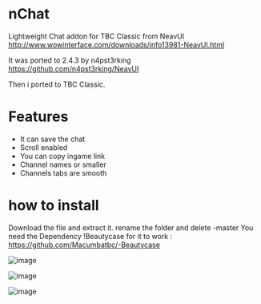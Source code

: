 # nChat
Lightweight Chat addon for TBC Classic from NeavUI
http://www.wowinterface.com/downloads/info13981-NeavUI.html

It was ported to 2.4.3 by n4pst3rking
https://github.com/n4pst3rking/NeavUI

Then i ported to TBC Classic.

# Features
- It can save the chat
- Scroll enabled
- You can copy ingame link
- Channel names or smaller
- Channels tabs are smooth

# how to install
Download the file and extract it. rename the folder and delete -master
You need the Dependency !Beautycase for it to work : https://github.com/Macumbatbc/-Beautycase

![image](https://user-images.githubusercontent.com/85767653/124334635-ff9dac00-db97-11eb-95d8-bf61b4b2aaa1.png)

![image](https://user-images.githubusercontent.com/85767653/124334668-1d6b1100-db98-11eb-9963-2bd04a245f1f.png)

![image](https://user-images.githubusercontent.com/85767653/124334765-6de26e80-db98-11eb-879b-9d172e173d9c.png)
